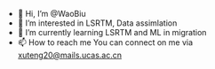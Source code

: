 - 👋 Hi, I’m @WaoBiu
- 👀 I’m interested in LSRTM, Data assimlation 
- 🌱 I’m currently learning LSRTM and ML in migration
- 📫 How to reach me 
       You can connect on me via xuteng20@mails.ucas.ac.cn

<!---
WaoBiu/WaoBiu is a ✨ special ✨ repository because its `README.md` (this file) appears on your GitHub profile.
You can click the Preview link to take a look at your changes.
--->
